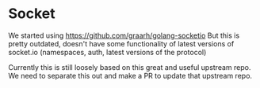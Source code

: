 # Socket

We started using https://github.com/graarh/golang-socketio
But this is pretty outdated, doesn't have some functionality of latest versions of socket.io (namespaces, auth, latest versions of the protocol)

Currently this is still loosely based on this great and useful upstream repo. We need to separate this out and
make a PR to update that upstream repo.

